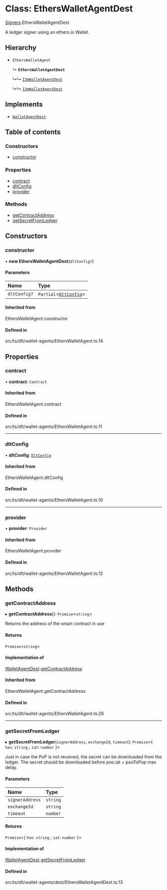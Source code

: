 # Class: EthersWalletAgentDest

[Signers](../modules/Signers.md).EthersWalletAgentDest

A ledger signer using an ethers.io Wallet.

## Hierarchy

- `EthersWalletAgent`

  ↳ **`EthersWalletAgentDest`**

  ↳↳ [`I3mWalletAgentDest`](Signers.I3mWalletAgentDest.md)

  ↳↳ [`I3mWalletAgentDest`](I3mWalletAgentDest.md)

## Implements

- [`WalletAgentDest`](../interfaces/Signers.WalletAgentDest.md)

## Table of contents

### Constructors

- [constructor](Signers.EthersWalletAgentDest.md#constructor)

### Properties

- [contract](Signers.EthersWalletAgentDest.md#contract)
- [dltConfig](Signers.EthersWalletAgentDest.md#dltconfig)
- [provider](Signers.EthersWalletAgentDest.md#provider)

### Methods

- [getContractAddress](Signers.EthersWalletAgentDest.md#getcontractaddress)
- [getSecretFromLedger](Signers.EthersWalletAgentDest.md#getsecretfromledger)

## Constructors

### constructor

• **new EthersWalletAgentDest**(`dltConfig?`)

#### Parameters

| Name | Type |
| :------ | :------ |
| `dltConfig?` | `Partial`<[`DltConfig`](../interfaces/DltConfig.md)\> |

#### Inherited from

EthersWalletAgent.constructor

#### Defined in

src/ts/dlt/wallet-agents/EthersWalletAgent.ts:14

## Properties

### contract

• **contract**: `Contract`

#### Inherited from

EthersWalletAgent.contract

#### Defined in

src/ts/dlt/wallet-agents/EthersWalletAgent.ts:11

___

### dltConfig

• **dltConfig**: [`DltConfig`](../interfaces/DltConfig.md)

#### Inherited from

EthersWalletAgent.dltConfig

#### Defined in

src/ts/dlt/wallet-agents/EthersWalletAgent.ts:10

___

### provider

• **provider**: `Provider`

#### Inherited from

EthersWalletAgent.provider

#### Defined in

src/ts/dlt/wallet-agents/EthersWalletAgent.ts:12

## Methods

### getContractAddress

▸ **getContractAddress**(): `Promise`<`string`\>

Returns the address of the smart contract in use

#### Returns

`Promise`<`string`\>

#### Implementation of

[WalletAgentDest](../interfaces/Signers.WalletAgentDest.md).[getContractAddress](../interfaces/Signers.WalletAgentDest.md#getcontractaddress)

#### Inherited from

EthersWalletAgent.getContractAddress

#### Defined in

src/ts/dlt/wallet-agents/EthersWalletAgent.ts:26

___

### getSecretFromLedger

▸ **getSecretFromLedger**(`signerAddress`, `exchangeId`, `timeout`): `Promise`<{ `hex`: `string` ; `iat`: `number`  }\>

Just in case the PoP is not received, the secret can be downloaded from the ledger.
The secret should be downloaded before poo.iat + pooToPop max delay.

#### Parameters

| Name | Type |
| :------ | :------ |
| `signerAddress` | `string` |
| `exchangeId` | `string` |
| `timeout` | `number` |

#### Returns

`Promise`<{ `hex`: `string` ; `iat`: `number`  }\>

#### Implementation of

[WalletAgentDest](../interfaces/Signers.WalletAgentDest.md).[getSecretFromLedger](../interfaces/Signers.WalletAgentDest.md#getsecretfromledger)

#### Defined in

src/ts/dlt/wallet-agents/dest/EthersWalletAgentDest.ts:13
